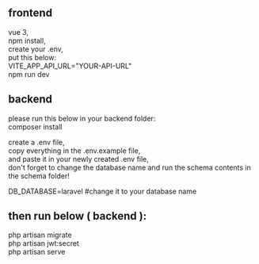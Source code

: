 frontend
---
vue 3, <br />
npm install, <br />
create your .env, <br />
put this below: <br />
VITE_APP_API_URL="YOUR-API-URL" <br />
npm run dev

backend
---
please run this below in your backend folder:<br />
composer install

create a .env file, <br />
copy everything in the .env.example file, <br />
and paste it in your newly created .env file, <br />
don't forget to change the database name and run the schema contents in the schema folder! <br />

DB_DATABASE=laravel #change it to your database name

then run below ( backend ):
---
php artisan migrate <br />
php artisan jwt:secret <br />
php artisan serve


